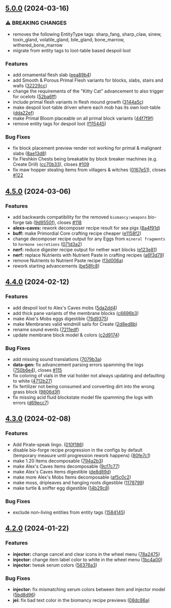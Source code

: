 ## [5.0.0](https://github.com/Elenterius/Biomancy/compare/1.20.1-v2.4.5.0...1.20.1-v2.5.0.0) (2024-03-16)


### ⚠ BREAKING CHANGES

* removes the following EntityType tags: sharp_fang, sharp_claw, sinew, toxin_gland, volatile_gland, bile_gland, bone_marrow, withered_bone_marrow
* migrate from entity tags to loot-table based despoil loot

### Features

* add ornamental flesh slab ([eea89b4](https://github.com/Elenterius/Biomancy/commit/eea89b4981714320e50ebd0d342d9227425f12e7))
* add Smooth & Porous Primal Flesh variants for blocks, slabs, stairs and walls ([32229cc](https://github.com/Elenterius/Biomancy/commit/32229cca7381b3662c4dddbf62438f0b4f0c4c1a))
* change the requirements of the "Kitty Cat" advancement to also trigger for ocelots ([52ba6ff](https://github.com/Elenterius/Biomancy/commit/52ba6ff9c93981fdb08f739332f3af41a256a0fa))
* include primal flesh variants in flesh mound growth ([3144a5c](https://github.com/Elenterius/Biomancy/commit/3144a5c485bddbb7cb5725422cf05bfe055b150c))
* make despoil loot-table driven where each mob has its own loot-table ([dda22ef](https://github.com/Elenterius/Biomancy/commit/dda22efed27486edd5691301649f28439c8b84df))
* make Primal Bloom placeable on all primal block variants ([44f7f9f](https://github.com/Elenterius/Biomancy/commit/44f7f9f09c0165090c842e362fc9b5a866074528))
* remove entity tags for despoil loot ([f115445](https://github.com/Elenterius/Biomancy/commit/f1154459c62289ee9b3bc306c17689269eee9e1d))


### Bug Fixes

* fix block placement preview render not working for primal & malignant slabs ([8ae13d8](https://github.com/Elenterius/Biomancy/commit/8ae13d8d11e4429fcc942c920f5e38f0b62ed780))
* fix Fleshkin Chests being breakable by block breaker machines (e.g. Create Drill) ([cc70b33](https://github.com/Elenterius/Biomancy/commit/cc70b3377606b9789a7319b8324fdea904bf60cf)), closes [#109](https://github.com/Elenterius/Biomancy/issues/109)
* fix maw hopper stealing items from villagers & witches ([0167e51](https://github.com/Elenterius/Biomancy/commit/0167e5194ceb21a829008432b73c4320836a6eeb)), closes [#122](https://github.com/Elenterius/Biomancy/issues/122)

## [4.5.0](https://github.com/Elenterius/Biomancy/compare/1.20.1-v2.4.4.0...1.20.1-v2.4.5.0) (2024-03-06)


### Features

* add backwards compatibility for the removed `biomancy:weapons` bio-forge tab ([9d9550f](https://github.com/Elenterius/Biomancy/commit/9d9550f35f85f9a4c5a58b66fc7eae4ee2e2f013)), closes [#118](https://github.com/Elenterius/Biomancy/issues/118)
* **alexs-caves:** rework decomposer recipe result for sea pigs ([8a4f91d](https://github.com/Elenterius/Biomancy/commit/8a4f91dadf9cf45216cd989368b49a90fa79003c))
* **buff:** make Primordial Core crafting recipe cheaper ([e1158f2](https://github.com/Elenterius/Biomancy/commit/e1158f258de8381e6a8fbbeaeabe845518352f7d))
* change decomposer recipe output for any Eggs from `mineral fragments` to `hormone secretions` ([071d3a2](https://github.com/Elenterius/Biomancy/commit/071d3a2bc3d6ff69a35b355ebcec135a7f9d9297))
* **nerf:** reduce digester recipe output for nether wart blocks ([e123e81](https://github.com/Elenterius/Biomancy/commit/e123e81d50b01f5f143f2e0be61db7fd922cc18d))
* **nerf:** replace Nutrients with Nutrient Paste in crafting recipes ([a6f3d79](https://github.com/Elenterius/Biomancy/commit/a6f3d79feba8a51acbd1cfe36888be0ca7e4ef27))
* remove Nutrients to Nutrient Paste recipe ([f3d006a](https://github.com/Elenterius/Biomancy/commit/f3d006a60a6b4d59cb861d6f0bd3f2384771295f))
* rework starting advancements ([be58fc8](https://github.com/Elenterius/Biomancy/commit/be58fc88442a96b7babc705d9bd37128171e7434))

## [4.4.0](https://github.com/Elenterius/Biomancy/compare/1.20.1-v2.4.3.0...1.20.1-v2.4.4.0) (2024-02-12)


### Features

* add despoil loot to Alex's Caves mobs ([5da2dd4](https://github.com/Elenterius/Biomancy/commit/5da2dd4a28dadb7344d30aa0fe4a684c946dac4e))
* add thick pane variants of the membrane blocks ([c6696b3](https://github.com/Elenterius/Biomancy/commit/c6696b3c22cc19e5a0629e39806416f2305e2722))
* make Alxe's Mobs eggs digestible ([76d9375](https://github.com/Elenterius/Biomancy/commit/76d9375f58cba3b50aced12cdae2d5e1e4fb7476))
* make Membranes valid windmill sails for Create ([2d8ed8b](https://github.com/Elenterius/Biomancy/commit/2d8ed8b7a4c02649fb04732fd8319d4c8db74db9))
* rename sound events ([7211edf](https://github.com/Elenterius/Biomancy/commit/7211edf2226ac762721729749fb411e51793fd7b))
* update membrane block model & colors ([c2d9174](https://github.com/Elenterius/Biomancy/commit/c2d91744da9acf7c985e068bfb578bdd7111a723))


### Bug Fixes

* add missing sound translations ([7079b3a](https://github.com/Elenterius/Biomancy/commit/7079b3ac28732fa52522bd661f771d284a733af0))
* **data-gen:** fix advancement parsing errors spamming the logs ([750b6e4](https://github.com/Elenterius/Biomancy/commit/750b6e49973ccc4bec8fe75e070559f4da898633)), closes [#115](https://github.com/Elenterius/Biomancy/issues/115)
* fix coloring of vials in the vial holder not always updating and defaulting to white ([4712b27](https://github.com/Elenterius/Biomancy/commit/4712b271869760bceb26c27006482cfbc589e43b))
* fix fertilizer not being consumed and converting dirt into the wrong grass block ([9806d3f](https://github.com/Elenterius/Biomancy/commit/9806d3f0aa9237be118e501c6e1988dd5d2edb41))
* fix missing acid fluid blockstate model file spamming the logs with errors ([d69ecc7](https://github.com/Elenterius/Biomancy/commit/d69ecc75d14bc15e49cc08fc7b0a1ce9f1f6d093))

## [4.3.0](https://github.com/Elenterius/Biomancy/compare/1.20.1-v2.4.2.0...1.20.1-v2.4.3.0) (2024-02-08)


### Features

* Add Pirate-speak lingo. ([010f186](https://github.com/Elenterius/Biomancy/commit/010f18649751b49d5f81dbf5b03f75bf551e3905))
* disable bio-forge recipe progression in the configs by default (temporary measure until progression rework happens) ([80fe7c1](https://github.com/Elenterius/Biomancy/commit/80fe7c14bf82a188eda6d81093b4e81092eb2da7))
* make 1.20 Items decomposable ([794a2b3](https://github.com/Elenterius/Biomancy/commit/794a2b3cde5b87d8acee1bf4b2ba08904f27ddd7))
* make Alex's Caves items decomposable ([9cf7c77](https://github.com/Elenterius/Biomancy/commit/9cf7c77f89eee6e1209b44b72bfab2f6ab5c1c88))
* make Alex's Caves items digestible ([de8d89d](https://github.com/Elenterius/Biomancy/commit/de8d89d7e5e36f334d798e8c8ffb095adb71b63c))
* make more Alex's Mobs Items decomposable ([af5c0c2](https://github.com/Elenterius/Biomancy/commit/af5c0c2aedeb4fa6893597ace855c528798e22f3))
* make moss, dripleaves and hanging roots digestible ([1178799](https://github.com/Elenterius/Biomancy/commit/11787999a30be484b56576b99bfd464fc25408cd))
* make turtle & sniffer egg digestible ([14b29c8](https://github.com/Elenterius/Biomancy/commit/14b29c80def904c63c211f37ccd0dc7feabad7a8))


### Bug Fixes

* exclude non-living entities from entity tags ([1584145](https://github.com/Elenterius/Biomancy/commit/1584145de547dc5eaef38018328e1ae819eff0bf))

## [4.2.0](https://github.com/Elenterius/Biomancy/compare/1.20.1-v2.4.1.0...1.20.1-v2.4.2.0) (2024-01-22)


### Features

* **injector:** change cancel and clear icons in the wheel menu ([78a2475](https://github.com/Elenterius/Biomancy/commit/78a2475d558ab35d8be40c568ef236f2797f3c40))
* **injector:** change item label color to white in the wheel menu ([1bc4a00](https://github.com/Elenterius/Biomancy/commit/1bc4a00816a65447469c7e04f775630f12925a26))
* **injector:** tweak serum colors ([56376a3](https://github.com/Elenterius/Biomancy/commit/56376a393ef39c70212b1abf724bebe013118c68))


### Bug Fixes

* **injector:** fix mismatching serum colors between item and injector model ([5bd8d96](https://github.com/Elenterius/Biomancy/commit/5bd8d9684d1db70771365ce0621508744ce43278))
* **jei:** fix bad text color in the biomancy recipe previews ([08dc86a](https://github.com/Elenterius/Biomancy/commit/08dc86a22a2b873ed3807d16aa94c7f9230601e9))


